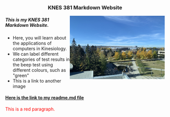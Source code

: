 <!DOCTYPE html>
<html>
<body>


### <div align="center"> KNES 381 Markdown Website 

<p> <img align="right" width="300" height="200" src="IMG_8609.JPG"> </p>

##### <div align="left"> This is my KNES 381 Markdown Website.
* Here, you will learn about the applications of computers in Kinesiology. 
* We can label different categories of test results in the beep test using different colours, such as "green"
* This is a link to another image
#### [Here is the link to my readme.md file](README.md)

<p style="color:red;">This is a red paragraph.</p>

</body>
</html>
